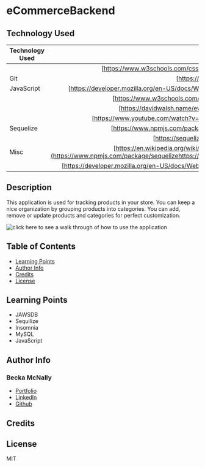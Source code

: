 # eCommerceBackend

## Technology Used 
| Technology Used         | Resource URL           | 
| ------------- |:-------------:| 
| | [https://www.w3schools.com/css/css_intro.asp](https://www.w3schools.com/css/css_intro.asp)     |    
| Git | [https://git-scm.com/](https://git-scm.com/)     | 
| JavaScript | [https://developer.mozilla.org/en-US/docs/Web/JavaScript](https://developer.mozilla.org/en-US/docs/Web/JavaScript)     | 
| | [https://www.w3schools.com/js/default.asp](https://www.w3schools.com/js/default.asp)     |   
| | [https://davidwalsh.name/event-delegate](https://davidwalsh.name/event-delegate)     | 
| | [https://www.youtube.com/watch?v=AUOzvFzdIk4](https://www.youtube.com/watch?v=AUOzvFzdIk4)     | 
| Sequelize | [https://www.npmjs.com/package/sequelize](https://www.npmjs.com/package/sequelize)     |
| | [https://sequelize.org/master/](https://sequelize.org/master/)     |  
| Misc | [https://en.wikipedia.org/wiki/Representational_state_transfer#Applied_to_web_services](https://www.npmjs.com/package/sequelizehttps://en.wikipedia.org/wiki/Representational_state_transfer#Applied_to_web_services)     |
| | [https://developer.mozilla.org/en-US/docs/Web/HTTP/Status](https://developer.mozilla.org/en-US/docs/Web/HTTP/Status)     |  



## Description 

This application is used for tracking products in your store. You can keep a nice organization by grouping products into categories. You can add, remove or update products and categories for perfect customization.


![click here to see a walk through of how to use the application](https://watch.screencastify.com/v/rsBXsPIwhMtwoFwlECJt)


## Table of Contents 

* [Learning Points](#learning-points)
* [Author Info](#author-info)
* [Credits](#credits)
* [License](#license)

## Learning Points 

* JAWSDB
* Sequilize
* Insomnia
* MySQL
* JavaScript

## Author Info


### Becka McNally


* [Portfolio](https://beckamcnally.github.io/beckamcnally/)
* [LinkedIn](https://www.linkedin.com/in/becka-mcnally-21520670/)
* [Github](https://github.com/beckamcnally)



## Credits



## License

MIT